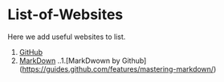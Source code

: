 # List-of-Websites
Here we add useful websites to list.

1. [GitHub](https://github.com/)
2. [MarkDown](http://markdown-here.com/)
..1.[MarkDwown by Github] (https://guides.github.com/features/mastering-markdown/)
